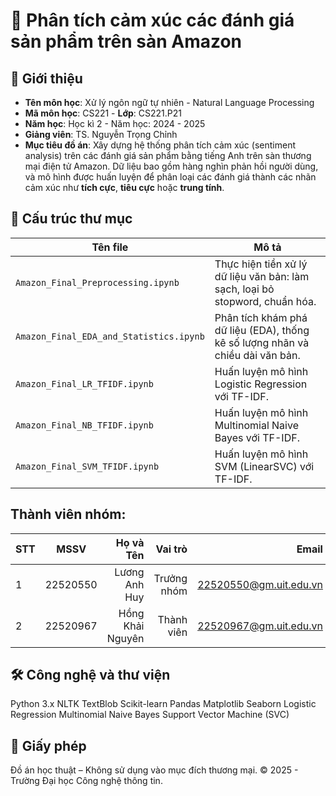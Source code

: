 # 📘 Phân tích cảm xúc các đánh giá sản phẩm trên sàn Amazon

## 🧠 Giới thiệu

* **Tên môn học**: Xử lý ngôn ngữ tự nhiên - Natural Language Processing
* **Mã môn học**: CS221 - **Lớp**: CS221.P21
* **Năm học**: Học kì 2 - Năm học: 2024 - 2025
* **Giảng viên**: TS. Nguyễn Trọng Chỉnh
* **Mục tiêu đồ án**: Xây dựng hệ thống phân tích cảm xúc (sentiment analysis) trên các đánh giá sản phẩm bằng tiếng Anh trên sàn thương mại điện tử Amazon. Dữ liệu bao gồm hàng nghìn phản hồi người dùng, và mô hình được huấn luyện để phân loại các đánh giá thành các nhãn cảm xúc như **tích cực**, **tiêu cực** hoặc **trung tính**.

## 📂 Cấu trúc thư mục

| Tên file                             | Mô tả                                                                 |
|-------------------------------------|----------------------------------------------------------------------|
| `Amazon_Final_Preprocessing.ipynb`  | Thực hiện tiền xử lý dữ liệu văn bản: làm sạch, loại bỏ stopword, chuẩn hóa. |
| `Amazon_Final_EDA_and_Statistics.ipynb` | Phân tích khám phá dữ liệu (EDA), thống kê số lượng nhãn và chiều dài văn bản. |
| `Amazon_Final_LR_TFIDF.ipynb`       | Huấn luyện mô hình Logistic Regression với TF-IDF.                  |
| `Amazon_Final_NB_TFIDF.ipynb`       | Huấn luyện mô hình Multinomial Naive Bayes với TF-IDF.             |
| `Amazon_Final_SVM_TFIDF.ipynb`      | Huấn luyện mô hình SVM (LinearSVC) với TF-IDF.                      |

## Thành viên nhóm: 
| STT    | MSSV          | Họ và Tên              |Vai trò    | Email                   |
| ------ |:-------------:| ----------------------:|----------:|-------------------------:
| 1      |22520550|Lương Anh Huy|Trưởng nhóm| 22520550@gm.uit.edu.vn|
| 2      |22520967|Hồng Khải Nguyên|Thành viên| 22520967@gm.uit.edu.vn|

## 🛠️ Công nghệ và thư viện
Python 3.x
NLTK
TextBlob
Scikit-learn
Pandas
Matplotlib
Seaborn
Logistic Regression
Multinomial Naive Bayes
Support Vector Machine (SVC)

## 📄 Giấy phép
Đồ án học thuật – Không sử dụng vào mục đích thương mại.
© 2025 - Trường Đại học Công nghệ thông tin.
